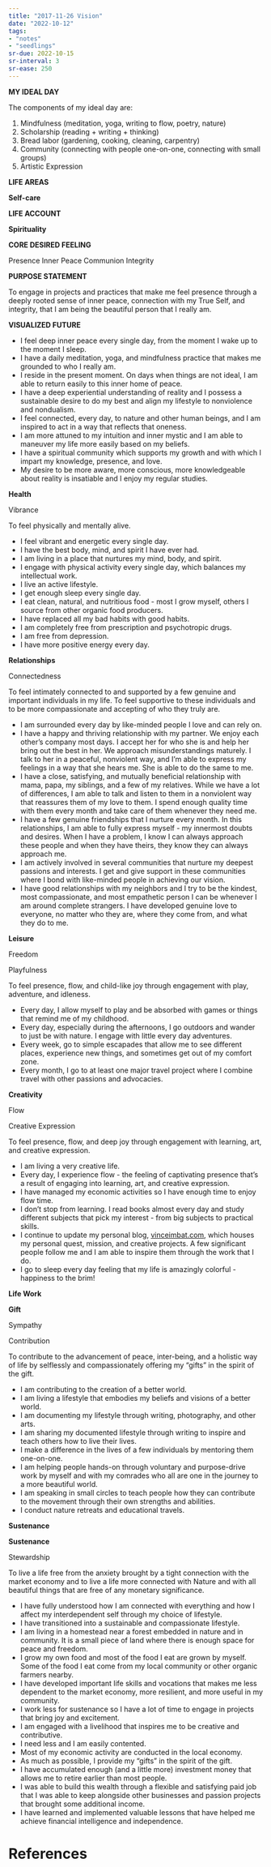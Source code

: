 ```yaml
---
title: "2017-11-26 Vision"
date: "2022-10-12"
tags:
- "notes"
- "seedlings"
sr-due: 2022-10-15
sr-interval: 3
sr-ease: 250
---
```


**MY IDEAL DAY**

The components of my ideal day are:

1.  Mindfulness (meditation, yoga, writing to flow, poetry, nature)
2.  Scholarship (reading + writing + thinking)
3.  Bread labor (gardening, cooking, cleaning, carpentry)
4.  Community (connecting with people one-on-one, connecting with small groups)
5.  Artistic Expression

**LIFE AREAS**

**Self-care**

**LIFE ACCOUNT**

**Spirituality**

**CORE DESIRED FEELING**

Presence
Inner Peace
Communion
Integrity

**PURPOSE STATEMENT**

To engage in projects and practices that make me feel presence through a deeply rooted sense of inner peace, connection with my True Self, and integrity, that I am being the beautiful person that I really am.

**VISUALIZED FUTURE**

- I feel deep inner peace every single day, from the moment I wake up to the moment I sleep.
- I have a daily meditation, yoga, and mindfulness practice that makes me grounded to who I really am.
- I reside in the present moment. On days when things are not ideal, I am able to return easily to this inner home of peace.
- I have a deep experiential understanding of reality and I possess a sustainable desire to do my best and align my lifestyle to nonviolence and nondualism.
- I feel connected, every day, to nature and other human beings, and I am inspired to act in a way that reflects that oneness.
- I am more attuned to my intuition and inner mystic and I am able to maneuver my life more easily based on my beliefs.
- I have a spiritual community which supports my growth and with which I impart my knowledge, presence, and love.
- My desire to be more aware, more conscious, more knowledgeable about reality is insatiable and I enjoy my regular studies.

**Health**

Vibrance

To feel physically and mentally alive.

- I feel vibrant and energetic every single day.
- I have the best body, mind, and spirit I have ever had.
- I am living in a place that nurtures my mind, body, and spirit.
- I engage with physical activity every single day, which balances my intellectual work.
- I live an active lifestyle.
- I get enough sleep every single day.
- I eat clean, natural, and nutritious food - most I grow myself, others I source from other organic food producers.
- I have replaced all my bad habits with good habits.
- I am completely free from prescription and psychotropic drugs.
- I am free from depression.
- I have more positive energy every day.

**Relationships**

Connectedness

To feel intimately connected to and supported by a few genuine and important individuals in my life. To feel supportive to these individuals and to be more compassionate and accepting of who they truly are.

- I am surrounded every day by like-minded people I love and can rely on.
- I have a happy and thriving relationship with my partner. We enjoy each other’s company most days. I accept her for who she is and help her bring out the best in her. We approach misunderstandings maturely. I talk to her in a peaceful, nonviolent way, and I’m able to express my feelings in a way that she hears me. She is able to do the same to me.
- I have a close, satisfying, and mutually beneficial relationship with mama, papa, my siblings, and a few of my relatives. While we have a lot of differences, I am able to talk and listen to them in a nonviolent way that reassures them of my love to them. I spend enough quality time with them every month and take care of them whenever they need me.
- I have a few genuine friendships that I nurture every month. In this relationships, I am able to fully express myself - my innermost doubts and desires. When I have a problem, I know I can always approach these people and when they have theirs, they know they can always approach me.
- I am actively involved in several communities that nurture my deepest passions and interests. I get and give support in these communities where I bond with like-minded people in achieving our vision.
- I have good relationships with my neighbors and I try to be the kindest, most compassionate, and most empathetic person I can be whenever I am around complete strangers. I have developed genuine love to everyone, no matter who they are, where they come from, and what they do to me.

**Leisure**

Freedom

Playfulness

To feel presence, flow, and child-like joy through engagement with play, adventure, and idleness.

- Every day, I allow myself to play and be absorbed with games or things that remind me of my childhood.
- Every day, especially during the afternoons, I go outdoors and wander to just be with nature. I engage with little every day adventures.
- Every week, go to simple escapades that allow me to see different places, experience new things, and sometimes get out of my comfort zone.
- Every month, I go to at least one major travel project where I combine travel with other passions and advocacies.

**Creativity**

Flow

Creative Expression

To feel presence, flow, and deep joy through engagement with learning, art, and creative expression.

- I am living a very creative life.
- Every day, I experience flow - the feeling of captivating presence that’s a result of engaging into learning, art, and creative expression.
- I have managed my economic activities so I have enough time to enjoy flow time.
- I don’t stop from learning. I read books almost every day and study different subjects that pick my interest - from big subjects to practical skills.
- I continue to update my personal blog, [vinceimbat.com](http://vinceimbat.com), which houses my personal quest, mission, and creative projects. A few significant people follow me and I am able to inspire them through the work that I do.
- I go to sleep every day feeling that my life is amazingly colorful - happiness to the brim!

**Life Work**

**Gift**

Sympathy

Contribution

To contribute to the advancement of peace, inter-being, and a holistic way of life by selflessly and compassionately offering my “gifts” in the spirit of the gift.

- I am contributing to the creation of a better world.
- I am living a lifestyle that embodies my beliefs and visions of a better world.
- I am documenting my lifestyle through writing, photography, and other arts.
- I am sharing my documented lifestyle through writing to inspire and teach others how to live their lives.
- I make a difference in the lives of a few individuals by mentoring them one-on-one.
- I am helping people hands-on through voluntary and purpose-drive work by myself and with my comrades who all are one in the journey to a more beautiful world.
- I am speaking in small circles to teach people how they can contribute to the movement through their own strengths and abilities.
-  I conduct nature retreats and educational travels.

**Sustenance**

**Sustenance**

Stewardship

To live a life free from the anxiety brought by a tight connection with the market economy and to live a life more connected with Nature and with all beautiful things that are free of any monetary significance.

- I have fully understood how I am connected with everything and how I affect my interdependent self through my choice of lifestyle.
- I have transitioned into a sustainable and compassionate lifestyle.
- I am living in a homestead near a forest embedded in nature and in community. It is a small piece of land where there is enough space for peace and freedom.
- I grow my own food and most of the food I eat are grown by myself. Some of the food I eat come from my local community or other organic farmers nearby.
- I have developed important life skills and vocations that makes me less dependent to the market economy, more resilient, and more useful in my community.
- I work less for sustenance so I have a lot of time to engage in projects that bring joy and excitement.
- I am engaged with a livelihood that inspires me to be creative and contributive.
- I need less and I am easily contented.
- Most of my economic activity are conducted in the local economy.
- As much as possible, I provide my “gifts” in the spirit of the gift.
- I have accumulated enough (and a little more) investment money that allows me to retire earlier than most people.
- I was able to build this wealth through a flexible and satisfying paid job that I was able to keep alongside other businesses and passion projects that brought some additional income.
- I have learned and implemented valuable lessons that have helped me achieve financial intelligence and independence.

# References